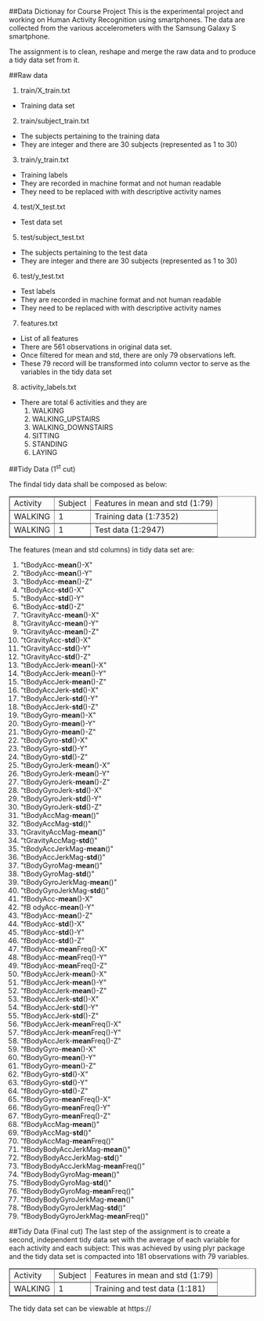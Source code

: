 ##Data Dictionay for Course Project
This is the experimental project and working on Human Activity Recognition using smartphones. The data are collected from the various accelerometers with the Samsung Galaxy S smartphone. 

The assignment is to clean, reshape and merge the raw data and to produce a tidy data set from it. 

##Raw data
1. train/X_train.txt
 * Training data set 

2. train/subject_train.txt
 * The subjects pertaining to the training data
 * They are integer and there are 30 subjects (represented as 1 to 30)

3. train/y_train.txt
 * Training labels
 * They are recorded in machine format and not human readable
 * They need to be replaced with with descriptive activity names

4. test/X_test.txt
 * Test data set

5. test/subject_test.txt
 * The subjects pertaining to the test data
 * They are integer and there are 30 subjects (represented as 1 to 30)

6. test/y_test.txt
 * Test labels
 * They are recorded in machine format and not human readable
 * They need to be replaced with with descriptive activity names

7. features.txt
 * List of all features
 * There are 561 observations in original data set.
 * Once filtered for mean and std, there are only 79 observations left.
 * These 79 record will be transformed into column vector to serve as the variables in the tidy data set

8. activity_labels.txt
 * There are total 6 activities and they are
    1. WALKING
    2. WALKING_UPSTAIRS
    3. WALKING_DOWNSTAIRS
    4. SITTING
    5. STANDING
    6. LAYING

##Tidy Data (1<sup>st</sup> cut)

The findal tidy data shall be composed as below:
<table border = "1" width="60%">
<tr>
<td>Activity</td>
<td>Subject</td>
<td>Features in mean and std (1:79)</td>
</tr>
<tr>
<td>WALKING</td>
<td>1</td>
<td>Training data (1:7352)</td>
</tr>
<tr>
<td>WALKING</td>
<td>1</td>
<td>Test data (1:2947)</td>
</tr>
</table>

The features (mean and std columns) in tidy data set are:<br/>
1. "tBodyAcc-<b>mean</b>()-X" <br/>
2. "tBodyAcc-<b>mean</b>()-Y" <br/>
3. "tBodyAcc-<b>mean</b>()-Z" <br/>
4. "tBodyAcc-<b>std</b>()-X" <br/>
5. "tBodyAcc-<b>std</b>()-Y" <br/>
6. "tBodyAcc-<b>std</b>()-Z" <br/>
7. "tGravityAcc-<b>mean</b>()-X" <br/>
8. "tGravityAcc-<b>mean</b>()-Y" <br/>
9. "tGravityAcc-<b>mean</b>()-Z" <br/>
10. "tGravityAcc-<b>std</b>()-X" <br/>
11. "tGravityAcc-<b>std</b>()-Y" <br/>
12. "tGravityAcc-<b>std</b>()-Z" <br/>
13. "tBodyAccJerk-<b>mean</b>()-X" <br/>
14. "tBodyAccJerk-<b>mean</b>()-Y" <br/>
15. "tBodyAccJerk-<b>mean</b>()-Z" <br/>
16. "tBodyAccJerk-<b>std</b>()-X" <br/>
17. "tBodyAccJerk-<b>std</b>()-Y" <br/>
18. "tBodyAccJerk-<b>std</b>()-Z" <br/>
19. "tBodyGyro-<b>mean</b>()-X" <br/>
20. "tBodyGyro-<b>mean</b>()-Y" <br/>
21. "tBodyGyro-<b>mean</b>()-Z" <br/>
22. "tBodyGyro-<b>std</b>()-X" <br/>
23. "tBodyGyro-<b>std</b>()-Y" <br/>
24. "tBodyGyro-<b>std</b>()-Z" <br/>
25. "tBodyGyroJerk-<b>mean</b>()-X" <br/>
26. "tBodyGyroJerk-<b>mean</b>()-Y" <br/>
27. "tBodyGyroJerk-<b>mean</b>()-Z" <br/>
28. "tBodyGyroJerk-<b>std</b>()-X" <br/>
29. "tBodyGyroJerk-<b>std</b>()-Y" <br/>
30. "tBodyGyroJerk-<b>std</b>()-Z" <br/>
31. "tBodyAccMag-<b>mean</b>()" <br/>
32. "tBodyAccMag-<b>std</b>()" <br/>
33. "tGravityAccMag-<b>mean</b>()" <br/>
34. "tGravityAccMag-<b>std</b>()" <br/>
35. "tBodyAccJerkMag-<b>mean</b>()" <br/>
36. "tBodyAccJerkMag-<b>std</b>()" <br/>
37. "tBodyGyroMag-<b>mean</b>()" <br/>
38. "tBodyGyroMag-<b>std</b>()" <br/>
39. "tBodyGyroJerkMag-<b>mean</b>()" <br/>
40. "tBodyGyroJerkMag-<b>std</b>()" <br/>
41. "fBodyAcc-<b>mean</b>()-X" <br/>
42. "fB odyAcc-<b>mean</b>()-Y" <br/>
43. "fBodyAcc-<b>mean</b>()-Z" <br/>
44. "fBodyAcc-<b>std</b>()-X" <br/>
45. "fBodyAcc-<b>std</b>()-Y" <br/>
46. "fBodyAcc-<b>std</b>()-Z" <br/>
47. "fBodyAcc-<b>mean</b>Freq()-X" <br/>
48. "fBodyAcc-<b>mean</b>Freq()-Y" <br/>
49. "fBodyAcc-<b>mean</b>Freq()-Z" <br/>
50. "fBodyAccJerk-<b>mean</b>()-X" <br/>
51. "fBodyAccJerk-<b>mean</b>()-Y" <br/>
52. "fBodyAccJerk-<b>mean</b>()-Z" <br/>
53. "fBodyAccJerk-<b>std</b>()-X" <br/>
54. "fBodyAccJerk-<b>std</b>()-Y" <br/>
55. "fBodyAccJerk-<b>std</b>()-Z" <br/>
56. "fBodyAccJerk-<b>mean</b>Freq()-X" <br/>
57. "fBodyAccJerk-<b>mean</b>Freq()-Y" <br/>
58. "fBodyAccJerk-<b>mean</b>Freq()-Z" <br/>
59. "fBodyGyro-<b>mean</b>()-X" <br/>
60. "fBodyGyro-<b>mean</b>()-Y" <br/>
61. "fBodyGyro-<b>mean</b>()-Z" <br/>
62. "fBodyGyro-<b>std</b>()-X" <br/>
63. "fBodyGyro-<b>std</b>()-Y" <br/>
64. "fBodyGyro-<b>std</b>()-Z" <br/>
65. "fBodyGyro-<b>mean</b>Freq()-X" <br/>
66. "fBodyGyro-<b>mean</b>Freq()-Y" <br/>
67. "fBodyGyro-<b>mean</b>Freq()-Z" <br/>
68. "fBodyAccMag-<b>mean</b>()" <br/>
69. "fBodyAccMag-<b>std</b>()" <br/>
70. "fBodyAccMag-<b>mean</b>Freq()" <br/>
71. "fBodyBodyAccJerkMag-<b>mean</b>()" <br/>
72. "fBodyBodyAccJerkMag-<b>std</b>()" <br/>
73. "fBodyBodyAccJerkMag-<b>mean</b>Freq()" <br/>
74. "fBodyBodyGyroMag-<b>mean</b>()" <br/>
75. "fBodyBodyGyroMag-<b>std</b>()" <br/>
76. "fBodyBodyGyroMag-<b>mean</b>Freq()" <br/>
77. "fBodyBodyGyroJerkMag-<b>mean</b>()" <br/>
78. "fBodyBodyGyroJerkMag-<b>std</b>()" <br/>
79. "fBodyBodyGyroJerkMag-<b>mean</b>Freq()"

##Tidy Data (Final cut)
The last step of the assignment is to create a second, independent tidy data set with the average of each variable for each activity and each subject:
This was achieved by using plyr package and the tidy data set is compacted into 181 observations with 79 variables.

<table border = "1" width="60%">
<tr>
<td>Activity</td>
<td>Subject</td>
<td>Features in mean and std (1:79)</td>
</tr>
<tr>
<td>WALKING</td>
<td>1</td>
<td>Training and test data (1:181)</td>
</tr>
<tr>
</table>

The tidy data set can be viewable at https://